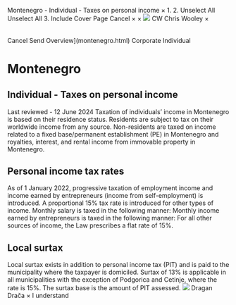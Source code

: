 Montenegro - Individual - Taxes on personal income
×
1.
2.
Unselect All
Unselect All
3.
Include Cover Page
Cancel
×
×
![](-/media/world-wide-tax-summaries/attachments/global---chris-wooley.ashx%3Frev=ac5e5f3223b34096b1afc2a6009c7320&revision=ac5e5f32-23b3-4096-b1af-c2a6009c7320&hash=859B7ADC84DC2CBEC9760E9E6EE7DE6D0A8BFCDF)
CW
Chris Wooley
×
######
Cancel
Send
Overview](montenegro.html)
Corporate
Individual
# Montenegro
## Individual - Taxes on personal income
Last reviewed - 12 June 2024
Taxation of individuals’ income in Montenegro is based on their residence status.
Residents are subject to tax on their worldwide income from any source.
Non-residents are taxed on income related to a fixed base/permanent establishment (PE) in Montenegro and royalties, interest, and rental income from immovable property in Montenegro.
## Personal income tax rates
As of 1 January 2022, progressive taxation of employment income and income earned by entrepreneurs (income from self-employment) is introduced. A proportional 15% tax rate is introduced for other types of income.
Monthly salary is taxed in the following manner:
Monthly income earned by entrepreneurs is taxed in the following manner:
For all other sources of income, the Law prescribes a flat rate of 15%.
## Local surtax
Local surtax exists in addition to personal income tax (PIT) and is paid to the municipality where the taxpayer is domiciled. Surtax of 13% is applicable in all municipalities with the exception of Podgorica and Cetinje, where the rate is 15%.
The surtax base is the amount of PIT assessed.
![](-/media/world-wide-tax-summaries/20220831054503160.ashx%3Frev=fb83b13d28eb4c8ba6277e0ce72c058a&revision=fb83b13d-28eb-4c8b-a627-7e0ce72c058a&hash=A7C1C6D01C971B8130A553F4361B2E6761755E6F)
Dragan Drača
×
I understand